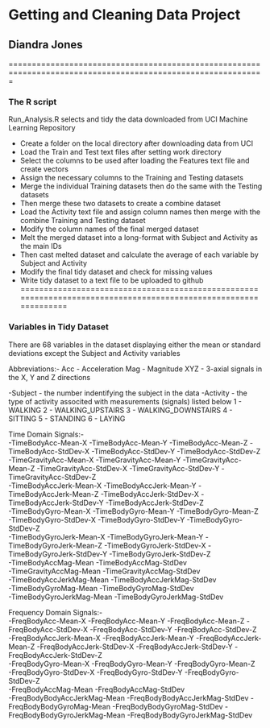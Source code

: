 # Getting and Cleaning Data Project
## Diandra Jones
=============================================================================================================

### The R script
Run_Analysis.R selects and tidy the data downloaded from UCI Machine Learning Repository

- Create a folder on the local directory after downloading data from UCI
- Load the Train and Test text files after setting work directory
- Select the columns to be used after loading the Features text file and create vectors
- Assign the necessary columns to the Training  and Testing datasets 
- Merge the individual Training datasets then do the same with the Testing datasets
- Then merge these two datasets to create a combine dataset
- Load the Activity text file and assign column names then merge with the combine Training and Testing dataset
- Modify the column names of the final merged dataset
- Melt the merged dataset into a long-format with Subject and Activity as the main IDs
- Then cast melted dataset and calculate the average of each variable by Subject and Activity
- Modify the final tidy dataset and check for missing values
- Write tidy dataset to a text file to be uploaded to github
================================================================================================================

### Variables in Tidy Dataset
There are 68 variables in the dataset displaying either the mean or standard deviations except
the Subject and Activity variables

Abbreviations:-
Acc - Acceleration
Mag - Magnitude
XYZ - 3-axial signals in the X, Y and Z directions

-Subject - the number indentifying the subject in the data
-Activity - the type of activity associted with measurements (signals) listed below
  1 - WALKING
  2 - WALKING_UPSTAIRS
  3 - WALKING_DOWNSTAIRS
  4 - SITTING
  5 - STANDING
  6 - LAYING

Time Domain Signals:-          	
-TimeBodyAcc-Mean-X		          -TimeBodyAcc-Mean-Y		        -TimeBodyAcc-Mean-Z
-TimeBodyAcc-StdDev-X		        -TimeBodyAcc-StdDev-Y		      -TimeBodyAcc-StdDev-Z          
-TimeGravityAcc-Mean-X		      -TimeGravityAcc-Mean-Y	  	  -TimeGravityAcc-Mean-Z
-TimeGravityAcc-StdDev-X	      -TimeGravityAcc-StdDev-Y	    -TimeGravityAcc-StdDev-Z       
-TimeBodyAccJerk-Mean-X         -TimeBodyAccJerk-Mean-Y		    -TimeBodyAccJerk-Mean-Z
-TimeBodyAccJerk-StdDev-X	      -TimeBodyAccJerk-StdDev-Y	    -TimeBodyAccJerk-StdDev-Z      
-TimeBodyGyro-Mean-X            -TimeBodyGyro-Mean-Y    	    -TimeBodyGyro-Mean-Z
-TimeBodyGyro-StdDev-X    	    -TimeBodyGyro-StdDev-Y        -TimeBodyGyro-StdDev-Z         
-TimeBodyGyroJerk-Mean-X	      -TimeBodyGyroJerk-Mean-Y      -TimeBodyGyroJerk-Mean-Z
-TimeBodyGyroJerk-StdDev-X 	    -TimeBodyGyroJerk-StdDev-Y	  -TimeBodyGyroJerk-StdDev-Z    
-TimeBodyAccMag-Mean 	          -TimeBodyAccMag-StdDev         
-TimeGravityAccMag-Mean		      -TimeGravityAccMag-StdDev      
-TimeBodyAccJerkMag-Mean        -TimeBodyAccJerkMag-StdDev     
-TimeBodyGyroMag-Mean           -TimeBodyGyroMag-StdDev        
-TimeBodyGyroJerkMag-Mean       -TimeBodyGyroJerkMag-StdDev

Frequency Domain Signals:-    
-FreqBodyAcc-Mean-X   	  	    -FreqBodyAcc-Mean-Y           	-FreqBodyAcc-Mean-Z
-FreqBodyAcc-StdDev-X      	    -FreqBodyAcc-StdDev-Y          	-FreqBodyAcc-StdDev-Z          
-FreqBodyAccJerk-Mean-X         -FreqBodyAccJerk-Mean-Y       	-FreqBodyAccJerk-Mean-Z
-FreqBodyAccJerk-StdDev-X  	    -FreqBodyAccJerk-StdDev-Y       -FreqBodyAccJerk-StdDev-Z      
-FreqBodyGyro-Mean-X      	    -FreqBodyGyro-Mean-Y           	-FreqBodyGyro-Mean-Z  
-FreqBodyGyro-StdDev-X     	    -FreqBodyGyro-StdDev-Y          -FreqBodyGyro-StdDev-Z         
-FreqBodyAccMag-Mean            -FreqBodyAccMag-StdDev  
-FreqBodyBodyAccJerkMag-Mean    -FreqBodyBodyAccJerkMag-StdDev 
-FreqBodyBodyGyroMag-Mean       -FreqBodyBodyGyroMag-StdDev 
-FreqBodyBodyGyroJerkMag-Mean   -FreqBodyBodyGyroJerkMag-StdDev
